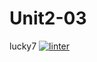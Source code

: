 # Unit2-03
lucky7
[![linter](https://github.com/<Rober-Smith>/<Unit2-03>/workflows/linter/badge.svg)](https://github.com/marketplace/actions/super-linter)
